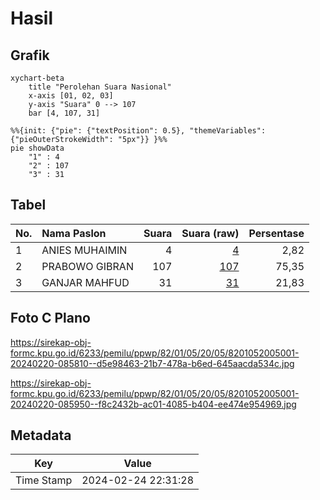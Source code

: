 # Hasil

## Grafik

```mermaid
xychart-beta
    title "Perolehan Suara Nasional"
    x-axis [01, 02, 03]
    y-axis "Suara" 0 --> 107
    bar [4, 107, 31]
```

```mermaid
%%{init: {"pie": {"textPosition": 0.5}, "themeVariables": {"pieOuterStrokeWidth": "5px"}} }%%
pie showData
    "1" : 4
    "2" : 107
    "3" : 31
```

## Tabel

| No. | Nama Paslon    | Suara | Suara (raw) | Persentase |
|:--- |:-------------- | -----:| -----------:| ----------:|
| 1   | ANIES MUHAIMIN | 4     | [4][p-1]    | 2,82       |
| 2   | PRABOWO GIBRAN | 107   | [107][p-2]  | 75,35      |
| 3   | GANJAR MAHFUD  | 31    | [31][p-3]   | 21,83      |


[p-1]: https://github.com/gigit-pemilu/pemilu-2024/blob/main/pilpres/hitung-suara/sub/82-maluku-utara/sub/01-halmahera-barat/sub/05-jailolo-selatan/sub/2005-gamlenge/sub/001-tps/sub/paslon-1.txt
[p-2]: https://github.com/gigit-pemilu/pemilu-2024/blob/main/pilpres/hitung-suara/sub/82-maluku-utara/sub/01-halmahera-barat/sub/05-jailolo-selatan/sub/2005-gamlenge/sub/001-tps/sub/paslon-2.txt
[p-3]: https://github.com/gigit-pemilu/pemilu-2024/blob/main/pilpres/hitung-suara/sub/82-maluku-utara/sub/01-halmahera-barat/sub/05-jailolo-selatan/sub/2005-gamlenge/sub/001-tps/sub/paslon-3.txt

## Foto C Plano

https://sirekap-obj-formc.kpu.go.id/6233/pemilu/ppwp/82/01/05/20/05/8201052005001-20240220-085810--d5e98463-21b7-478a-b6ed-645aacda534c.jpg

https://sirekap-obj-formc.kpu.go.id/6233/pemilu/ppwp/82/01/05/20/05/8201052005001-20240220-085950--f8c2432b-ac01-4085-b404-ee474e954969.jpg


## Metadata

| Key        | Value               |
| ---------- | ------------------- |
| Time Stamp | 2024-02-24 22:31:28 |



